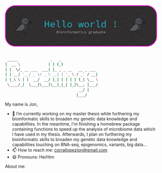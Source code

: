 ![Microbiome Banner](https://github.com/Jonsama5/Jonsama5/blob/main/props/github-header-banner.png)
##
```bash
 _____               _   _                 
|  __ \             | | (_)                
| |  \/_ __ ___  ___| |_ _ _ __   __ _ ___ 
| | __| '__/ _ \/ _ \ __| | '_ \ / _` / __|
| |_\ \ | |  __/  __/ |_| | | | | (_| \__ \
 \____/_|  \___|\___|\__|_|_| |_|\__, |___/
                                  __/ |    
                                 |___/     
```                                                                                                           
My name is Jon,

- 🔭 I’m currently working on my master thesis while furthering my bioinformatic skills to broaden my genetic data knowledge and capabilities. In the meantime, I'm finishing a homebrew package containing functions to speed up the analysis of microbiome data which I have used in my thesis. Afterwards, I plan on  furthering my bioinformatic skills to broaden my genetic data knowledge and capabilities touching on RNA-seq, epigenomics, variants, big data...
- 📫 How to reach me: corrallopezjon@gmail.com
- 😄 Pronouns: He/Him

About me:
